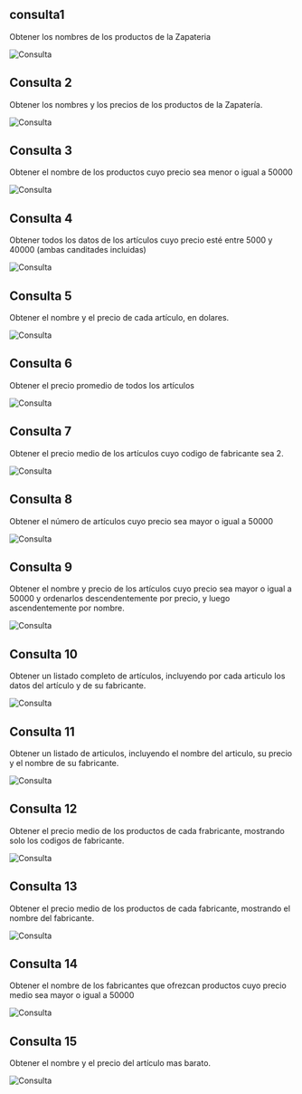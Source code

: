 ## consulta1

Obtener los nombres de los productos de la Zapateria

![Consulta](consulta1.png "consulta 1")

## Consulta 2 

Obtener los nombres y los precios de los productos de la Zapatería.

![Consulta](consulta2.png "consulta 2")


## Consulta 3 

Obtener el nombre de los productos cuyo precio sea menor o igual a 50000

![Consulta](consulta3.png "consulta 3")

## Consulta 4

Obtener todos los datos de los artículos cuyo precio esté entre 5000 y 40000 (ambas canditades incluidas)

![Consulta](consulta4.png "consulta 4")

## Consulta 5

Obtener el nombre y el precio de cada artículo, en dolares.

![Consulta](consulta5.png "consulta 5")

## Consulta 6

Obtener el precio promedio de todos los artículos

![Consulta](consulta6.png "consulta 6")

## Consulta 7

Obtener el precio medio de los artículos cuyo codigo de fabricante sea 2.

![Consulta](consulta7.png "consulta 7")

## Consulta 8

Obtener el número de artículos cuyo precio sea mayor o igual a 50000

![Consulta](consulta8.png "consulta 8")

## Consulta 9

Obtener el nombre y precio de los artículos cuyo precio sea mayor o igual a 50000 y ordenarlos descendentemente por precio, y luego ascendentemente por nombre.

![Consulta](consulta9.png "consulta 9")

## Consulta 10

Obtener un listado completo de artículos, incluyendo por cada articulo los datos del artículo y de su fabricante.

![Consulta](consulta10.png "consulta 10")

## Consulta 11

Obtener un listado de articulos, incluyendo el nombre del articulo, su precio y el nombre de su fabricante.

![Consulta](consulta11.png "consulta 11")

## Consulta 12

Obtener el precio medio de los productos  de cada frabricante, mostrando solo los codigos de fabricante.

![Consulta](consulta12.png "consulta 12")

## Consulta 13

Obtener el precio medio de los productos de cada fabricante, mostrando el nombre del fabricante.

![Consulta](consulta13.png "consulta 13")

## Consulta 14

Obtener el nombre de los fabricantes que ofrezcan productos cuyo precio medio sea mayor o igual a 50000

![Consulta](consulta14.png "consulta 14")

## Consulta 15

Obtener el nombre y el precio del artículo mas barato.

![Consulta](consulta15.png "consulta 15")
